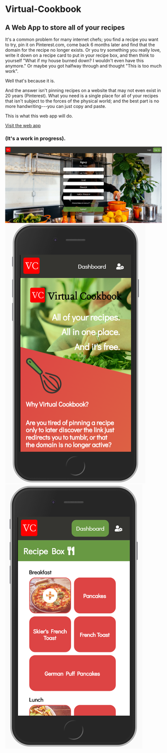 # Virtual-Cookbook


## A Web App to store all of your recipes

It's a common problem for many internet chefs; you find a recipe you want to try, pin it on Pinterest.com, come back 6 months later and find that the domain for the recipe no longer exists. Or you try something you really love, write it down on a recipe card to put in your recipe box, and then think to yourself "What if my house burned down? I wouldn't even have this anymore." Or maybe you got halfway through and thought "This is too much work".

Well that's because it is.

And the answer isn't pinning recipes on a website that may not even exist in 20 years (Pinterest). What you need is a single place for all of your recipes that isn't subject to the forces of the physical world; and the best part is no more handwriting---you can just copy and paste.

This is what this web app will do.

[Visit the web app](https://glacial-savannah-05736.herokuapp.com/login)

### (It's a work in progress).

![desktop](src/images/desktop.PNG)
![homepage](src/images/mobileView2.PNG)
![dashboard](src/images/mobileView3.PNG)
